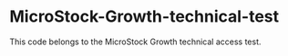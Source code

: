# MicroStock-Growth-technical-test
This code belongs to the MicroStock Growth technical access test.
